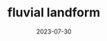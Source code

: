 ---
title: "fluvial landform"
cc-type: hashtag
date: 2023-07-30
hashtag: fluvial-landform
tags:
  - water
  - land
  - geology
---